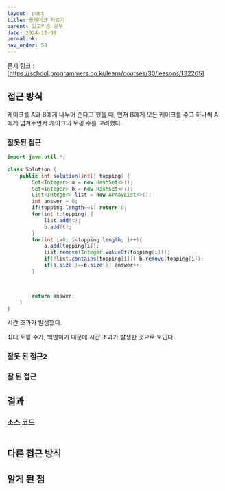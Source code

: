 ```yaml
---
layout: post
title: 롤케이크 자르기
parent: 알고리즘 공부
date: 2024-11-08
permalink:
nav_order: 58
---
```


문제 링크 : [https://school.programmers.co.kr/learn/courses/30/lessons/132265]

## 접근 방식

케이크를 A와 B에게 나누어 준다고 했을 때, 먼저 B에게 모든 케이크를 주고 하나씩 A에게 넘겨주면서 케이크의 토핑 수를 고려했다.

### 잘못된 접근

```java
import java.util.*;

class Solution {
    public int solution(int[] topping) {
        Set<Integer> a = new HashSet<>();
        Set<Integer> b = new HashSet<>();
        List<Integer> list = new ArrayList<>();
        int answer = 0;
        if(topping.length==1) return 0;
        for(int t:topping) {
            list.add(t);
            b.add(t);
        }
        for(int i=0; i<topping.length; i++){
            a.add(topping[i]);
            list.remove(Integer.valueOf(topping[i]));
            if(!list.contains(topping[i])) b.remove(topping[i]);
            if(a.size()==b.size()) answer++;
        }



        return answer;
    }
}
```

시간 초과가 발생했다.

최대 토핑 수가, 백만이기 때문에 시간 초과가 발생한 것으로 보인다.

### 잘못 된 접근2

### 잘 된 접근

## 결과

### 소스 코드

```java

```

## 다른 접근 방식

## 알게 된 점

[https://school.programmers.co.kr/learn/courses/30/lessons/132265]: https://school.programmers.co.kr/learn/courses/30/lessons/132265
